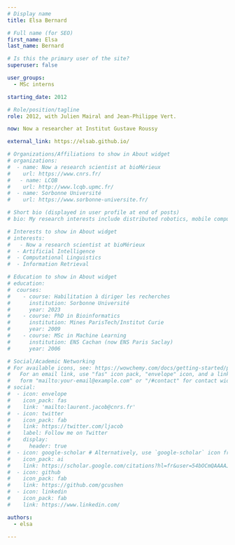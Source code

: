 ```yaml
---
# Display name
title: Elsa Bernard

# Full name (for SEO)
first_name: Elsa
last_name: Bernard

# Is this the primary user of the site?
superuser: false

user_groups: 
  - MSc interns

starting_date: 2012

# Role/position/tagline
role: 2012, with Julien Mairal and Jean-Philippe Vert.

now: Now a researcher at Institut Gustave Roussy

external_link: https://elsab.github.io/

# Organizations/Affiliations to show in About widget
# organizations: 
#  - name: Now a research scientist at bioMérieux
#    url: https://www.cnrs.fr/
#   - name: LCQB
#    url: http://www.lcqb.upmc.fr/
#  - name: Sorbonne Université
#    url: https://www.sorbonne-universite.fr/

# Short bio (displayed in user profile at end of posts)
# bio: My research interests include distributed robotics, mobile computing and programmable matter.

# Interests to show in About widget
# interests:
#   - Now a research scientist at bioMérieux
#  - Artificial Intelligence
#  - Computational Linguistics
#  - Information Retrieval

# Education to show in About widget
# education:
#  courses:
#    - course: Habilitation à diriger les recherches
#      institution: Sorbonne Université
#      year: 2023
#    - course: PhD in Bioinformatics
#      institution: Mines ParisTech/Institut Curie
#      year: 2009
#    - course: MSc in Machine Learning
#      institution: ENS Cachan (now ENS Paris Saclay)
#      year: 2006

# Social/Academic Networking
# For available icons, see: https://wowchemy.com/docs/getting-started/page-builder/#icons
#   For an email link, use "fas" icon pack, "envelope" icon, and a link in the
#   form "mailto:your-email@example.com" or "/#contact" for contact widget.
# social:
#  - icon: envelope
#    icon_pack: fas
#    link: 'mailto:laurent.jacob@cnrs.fr'
#  - icon: twitter
#    icon_pack: fab
#    link: https://twitter.com/ljacob
#    label: Follow me on Twitter
#    display:
#      header: true
#  - icon: google-scholar # Alternatively, use `google-scholar` icon from `ai` icon pack
#    icon_pack: ai
#    link: https://scholar.google.com/citations?hl=fr&user=54bOCmQAAAAJ&view_op=list_works&sortby=pubdate
#  - icon: github
#    icon_pack: fab
#    link: https://github.com/gcushen
#  - icon: linkedin
#    icon_pack: fab
#    link: https://www.linkedin.com/

authors:
  - elsa

---
```


